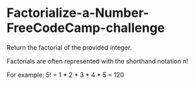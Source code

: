 # Factorialize-a-Number-FreeCodeCamp-challenge

Return the factorial of the provided integer.

Factorials are often represented with the shorthand notation n!

For example: 5! = 1 * 2 * 3 * 4 * 5 = 120
